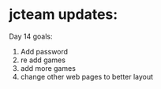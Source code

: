 # jcteam updates:

Day 14 goals:

1. Add password
2. re add games
3. add more games
4. change other web pages to better layout



